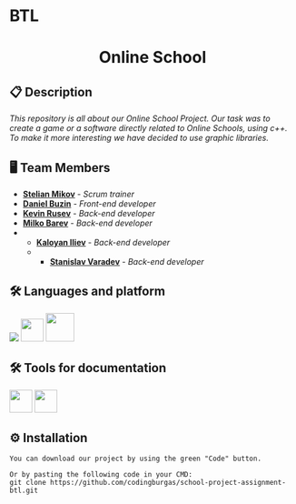 # BTL
<h1 align="center">Online School</h1>

## 📋 Description    
*This repository is all about our Online School Project. Our task was to create a game or a software directly related to Online Schools, using c++. To make it more interesting we have decided to use graphic libraries.* 

## 🖥 Team Members
* <a href="https://github.com/IKKuzmova21">**Stelian Mikov**</a> - *Scrum trainer*
* <a href="https://github.com/IKKuzmova21">**Daniel Buzin**</a> - *Front-end developer* 
* <a href="https://github.com/IKKuzmova21">**Kevin Rusev**</a> - *Back-end developer* 
* <a href="https://github.com/IKKuzmova21">**Milko Barev**</a> - *Back-end developer*
* * <a href="https://github.com/IKKuzmova21">**Kaloyan Iliev**</a> - *Back-end developer*
  * * <a href="https://github.com/IKKuzmova21">**Stanislav Varadev**</a> - *Back-end developer* 

## 🛠️ Languages and platform

<p align="left"> 
  <img src="https://img.icons8.com/color/48/000000/c-plus-plus-logo.png"/>
  <img src="https://upload.wikimedia.org/wikipedia/commons/thumb/5/59/Visual_Studio_Icon_2019.svg/1024px-Visual_Studio_Icon_2019.svg.png" width = "40px"/>
  <img src="https://cdn.worldvectorlogo.com/logos/github-icon.svg" width = "50px"/>
</p>

## 🛠️ Tools for documentation
  <img src="https://cdn.worldvectorlogo.com/logos/powerpoint-2.svg" width = "40px"/> <img src="https://cdn.worldvectorlogo.com/logos/word-1.svg" width = "40px"/>
  
## ⚙ Installation
```
You can download our project by using the green "Code" button.

Or by pasting the following code in your CMD:
git clone https://github.com/codingburgas/school-project-assignment-btl.git
